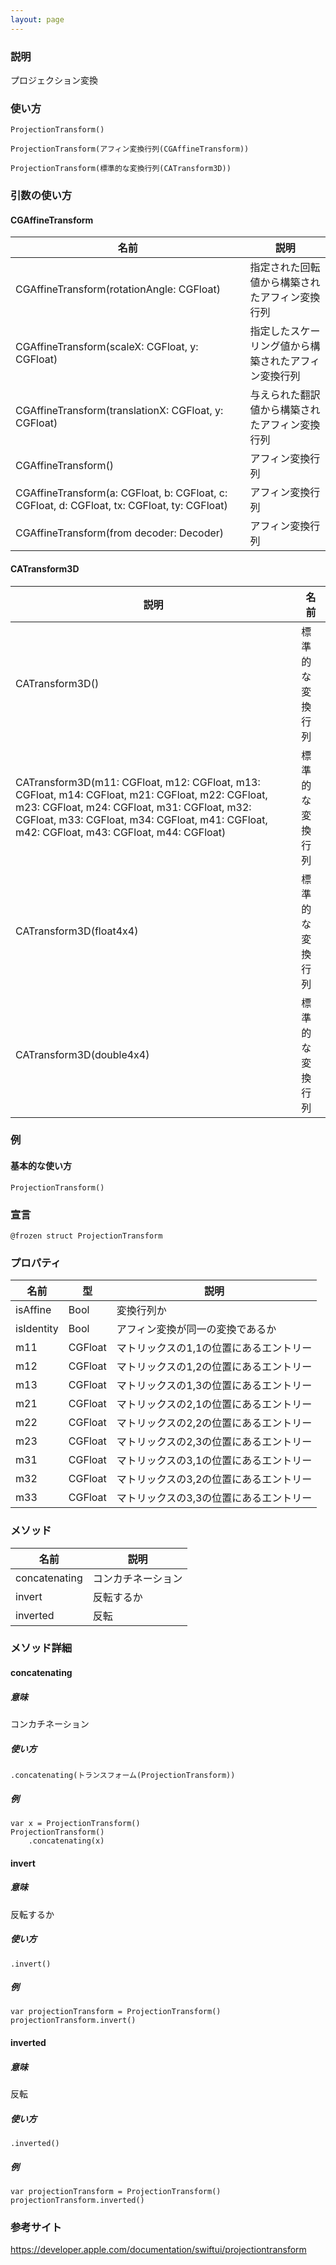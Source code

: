 ```yaml
---
layout: page
---
```


### 説明

プロジェクション変換

### 使い方

    ProjectionTransform()

    ProjectionTransform(アフィン変換行列(CGAffineTransform))

    ProjectionTransform(標準的な変換行列(CATransform3D))

### 引数の使い方

#### CGAffineTransform

| 名前                                                                                          | 説明                         |
| ------------------------------------------------------------------------------------------- | -------------------------- |
| CGAffineTransform(rotationAngle: CGFloat)                                                   | 指定された回転値から構築されたアフィン変換行列    |
| CGAffineTransform(scaleX: CGFloat, y: CGFloat)                                              | 指定したスケーリング値から構築されたアフィン変換行列 |
| CGAffineTransform(translationX: CGFloat, y: CGFloat)                                        | 与えられた翻訳値から構築されたアフィン変換行列    |
| CGAffineTransform()                                                                         | アフィン変換行列                   |
| CGAffineTransform(a: CGFloat, b: CGFloat, c: CGFloat, d: CGFloat, tx: CGFloat, ty: CGFloat) | アフィン変換行列                   |
| CGAffineTransform(from decoder: Decoder)                                                    | アフィン変換行列                   |

#### CATransform3D

| 説明                                                                                                                                                                                                                                            | 名前       |
| --------------------------------------------------------------------------------------------------------------------------------------------------------------------------------------------------------------------------------------------- | -------- |
| CATransform3D()                                                                                                                                                                                                                               | 標準的な変換行列 |
| CATransform3D(m11: CGFloat, m12: CGFloat, m13: CGFloat, m14: CGFloat, m21: CGFloat, m22: CGFloat, m23: CGFloat, m24: CGFloat, m31: CGFloat, m32: CGFloat, m33: CGFloat, m34: CGFloat, m41: CGFloat, m42: CGFloat, m43: CGFloat, m44: CGFloat) | 標準的な変換行列 |
| CATransform3D(float4x4)                                                                                                                                                                                                                       | 標準的な変換行列 |
| CATransform3D(double4x4)                                                                                                                                                                                                                      | 標準的な変換行列 |

### 例

#### 基本的な使い方

    ProjectionTransform()

### 宣言

    @frozen struct ProjectionTransform

### プロパティ

| 名前         | 型       | 説明                    |
| ---------- | ------- | --------------------- |
| isAffine   | Bool    | 変換行列か                 |
| isIdentity | Bool    | アフィン変換が同一の変換であるか      |
| m11        | CGFloat | マトリックスの1,1の位置にあるエントリー |
| m12        | CGFloat | マトリックスの1,2の位置にあるエントリー |
| m13        | CGFloat | マトリックスの1,3の位置にあるエントリー |
| m21        | CGFloat | マトリックスの2,1の位置にあるエントリー |
| m22        | CGFloat | マトリックスの2,2の位置にあるエントリー |
| m23        | CGFloat | マトリックスの2,3の位置にあるエントリー |
| m31        | CGFloat | マトリックスの3,1の位置にあるエントリー |
| m32        | CGFloat | マトリックスの3,2の位置にあるエントリー |
| m33        | CGFloat | マトリックスの3,3の位置にあるエントリー |

### メソッド

| 名前            | 説明        |
| ------------- | --------- |
| concatenating | コンカチネーション |
| invert        | 反転するか     |
| inverted      | 反転        |

### メソッド詳細

#### concatenating

##### 意味

コンカチネーション

##### 使い方

    .concatenating(トランスフォーム(ProjectionTransform))

##### 例

    var x = ProjectionTransform()
    ProjectionTransform()
        .concatenating(x)

#### invert

##### 意味

反転するか

##### 使い方

    .invert()

##### 例

    var projectionTransform = ProjectionTransform()
    projectionTransform.invert()

#### inverted

##### 意味

反転

##### 使い方

    .inverted()

##### 例

    var projectionTransform = ProjectionTransform()
    projectionTransform.inverted()

### 参考サイト

<https://developer.apple.com/documentation/swiftui/projectiontransform>
